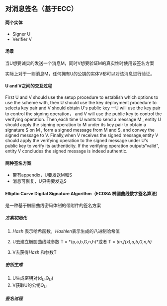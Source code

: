 ## 对消息签名（基于ECC）

#### 两个实体

- Signer  U
- Verifier  V

#### 场景

当U想要诚实的发送一个消息M，同时V想要验证M的真实性时使用该签名方案

实际上对于一则消息M，任何拥有U的公钥的实体V都可以对该消息进行验证。

#### U and V之间的交互过程

First U and V should use the setup procedure to establish which options to use the scheme with, then U should use the key deployment procedure to selecta key pair and V should obtain U's public key —U will use the key pair to control the signing operation， and V will use the public key to control the verifying operation. Then,each time U wants to send a message M , entity U should apply the signing operation to M under its key pair to obtain a signature S on M , form a signed message from M and S, and convey the signed message to V. Finally,when V receives the signed message,entity V should apply the verifying operation to the signed message under U's public key to verify its authenticity. If the verifying operation outputs“valid”, entity V concludes the signed message is indeed authentic.

#### 两种签名方案

- 带有appendix，U要发送M和S
- 消息可恢复，U只需要发送S

#### Elliptic Curve Digital Signature Algorithm（ECDSA 椭圆曲线数字签名算法）

是一种基于椭圆曲线密码体制的带附件的签名方案

##### 方案初始化

1. *Hash* 表示哈希函数，*Hashlen*表示生成的八进制哈希值

2. U去建立椭圆曲线域参数 T = *(p,a,b,G,n,h)*或者 T = *(m,f(x),a,b,G,n,h)* 
3. V去获得*Hash* 和参数T

##### 密钥生成

1. U生成密钥对(d<sub>U</sub>,Q<sub>U</sub>) 
2. V获取U的公钥Q<sub>U</sub>

##### 签名过程

